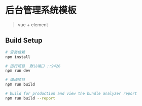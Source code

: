 # 后台管理系统模板

> vue + element 

## Build Setup

``` bash
# 安装依赖
npm install

# 运行项目  默认端口 ::9426
npm run dev

# 编译项目
npm run build

# build for production and view the bundle analyzer report
npm run build --report
```
